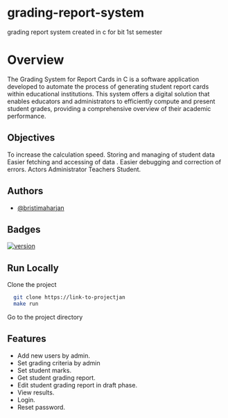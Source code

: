 # grading-report-system
grading report  system created in c for bit 1st semester
# Overview 

The Grading System for Report Cards in C is a software application developed to automate the process of generating student report cards within educational institutions. This system offers a digital solution that enables educators and administrators to efficiently compute and present student grades, providing a comprehensive overview of their academic performance. 

## Objectives
To increase the calculation speed.
Storing and managing of student data
 Easier fetching and accessing of data .
Easier debugging and correction of errors.
Actors
Administrator
Teachers
Student.

## Authors

- [@bristimaharjan](https://github.com/bristimaharjan)


## Badges


[![version](https://img.shields.io/badge/version-0.0-blue.svg)](http://www.gnu.org/licenses/agpl-3.0)


## Run Locally

Clone the project

```bash
  git clone https://link-to-projectjan
  make run
```

Go to the project directory


## Features

- Add new users by admin.
- Set grading criteria by admin
- Set student marks.
- Get student grading report.
- Edit student grading report in draft phase.
- View results.
- Login.
- Reset password.